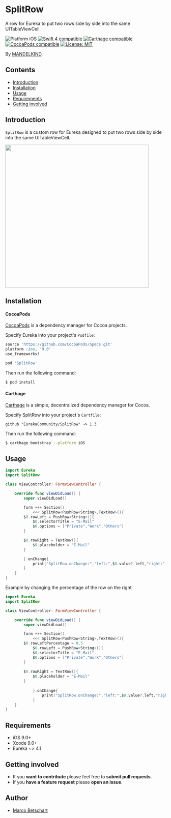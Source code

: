 # SplitRow
A row for Eureka to put two rows side by side into the same UITableViewCell.

<p align="left">
<img src="https://img.shields.io/badge/platform-iOS-blue.svg?style=flat" alt="Platform iOS" />
<a href="https://developer.apple.com/swift"><img src="https://img.shields.io/badge/swift4-compatible-4BC51D.svg?style=flat" alt="Swift 4 compatible" /></a>
<a href="https://github.com/Carthage/Carthage"><img src="https://img.shields.io/badge/Carthage-compatible-4BC51D.svg?style=flat" alt="Carthage compatible" /></a>
<a href="https://cocoapods.org/pods/SplitRow"><img src="https://img.shields.io/cocoapods/v/SplitRow.svg" alt="CocoaPods compatible" /></a>
<a href="https://raw.githubusercontent.com/EurekaCommunity/SplitRow/master/LICENSE"><img src="http://img.shields.io/badge/license-MIT-blue.svg?style=flat" alt="License: MIT" /></a>
</p>

By [MANDELKIND](http://mandelkind.swiss).

## Contents
 * [Introduction](#introduction)
 * [Installation](#Installation)
 * [Usage](#usage)
 * [Requirements](#requirements)
 * [Getting involved](#getting-involved)

## Introduction

`SplitRow` is a custom row for Eureka designed to put two rows side by side into the same UITableViewCell.

<img src="Media/SplitRow.jpg" width="450"/>

## Installation

#### CocoaPods

[CocoaPods](https://cocoapods.org/) is a dependency manager for Cocoa projects.

Specify Eureka into your project's `Podfile`:

```ruby
source 'https://github.com/CocoaPods/Specs.git'
platform :ios, '9.0'
use_frameworks!

pod 'SplitRow'
```

Then run the following command:

```bash
$ pod install
```

#### Carthage

[Carthage](https://github.com/Carthage/Carthage) is a simple, decentralized dependency manager for Cocoa.

Specify SplitRow into your project's `Cartfile`:

```
github "EurekaCommunity/SplitRow" ~> 1.3
```

Then run the following command:

```bash
$ carthage bootstrap --platform iOS
```

## Usage

```swift
import Eureka
import SplitRow

class ViewController: FormViewController {

    override func viewDidLoad() {
        super.viewDidLoad()

        form +++ Section()
            <<< SplitRow<PushRow<String>,TextRow>(){
		$0.rowLeft = PushRow<String>(){
			$0.selectorTitle = "E-Mail"
			$0.options = ["Private","Work","Others"]
		}

		$0.rowRight = TextRow(){
			$0.placeholder = "E-Mail"
		}

		}.onChange{
			print("SplitRow.onChange:","left:",$0.value?.left,"right:",$0.value?.right)
		}
    }
}
```

Example by changing the percentage of the row on the right

```swift
import Eureka
import SplitRow

class ViewController: FormViewController {

    override func viewDidLoad() {
        super.viewDidLoad()

        form +++ Section()
            <<< SplitRow<PushRow<String>,TextRow>(){
		$0.rowLeftPercentage = 0.5
			$0.rowLeft = PushRow<String>(){
			$0.selectorTitle = "E-Mail"
			$0.options = ["Private","Work","Others"]
		}
					
		$0.rowRight = TextRow(){
			$0.placeholder = "E-Mail"
		}
				
        	}.onChange{
        		print("SplitRow.onChange:","left:",$0.value?.left,"right:",$0.value?.right)
        	}
    }
}
```

## Requirements

* iOS 9.0+
* Xcode 9.0+
* Eureka ~> 4.1

## Getting involved

* If you **want to contribute** please feel free to **submit pull requests**.
* If you **have a feature request** please **open an issue**.

## Author

* [Marco Betschart](https://github.com/marbetschar)

